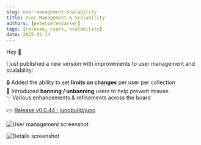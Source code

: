 ```yaml
---
slug: user-management-scalability
title: User Management & Scalability
authors: [peterpeterparker]
tags: [release, users, scalability]
date: 2025-02-14
---
```


Hey 👋

I just published a new version with improvements to user management and scalability:

🔒 Added the ability to set **limits on changes** per user per collection  
🚫 Introduced **banning / unbanning** users to help prevent misuse  
✨ Various enhancements & refinements across the board

👉 [Release v0.0.44 · junobuild/juno](https://github.com/junobuild/juno/releases/tag/v0.0.44)

![User management screenshot](https://us1.discourse-cdn.com/flex023/uploads/dfn/optimized/3X/5/4/54d1f0c92077fdb48455ad739731a71a87332a4c_2_1380x954.jpeg)

![Details screenshot](https://us1.discourse-cdn.com/flex023/uploads/dfn/optimized/3X/e/3/e3dfcaf835ba2f628c5e2f8fbe91bda989fce595_2_1380x954.jpeg)
